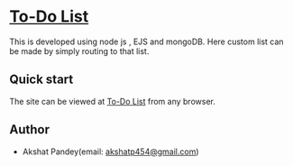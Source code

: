 # [To-Do List](https://akshat-0008.github.io/The-Simon-Game/)
This is developed using node js , EJS and mongoDB. Here custom list can be made by simply routing to that list.

## Quick start

The site can be viewed at [To-Do List](http://blooming-lake-42088.herokuapp.com/) from any browser.

## Author

* Akshat Pandey(email: akshatp454@gmail.com)
